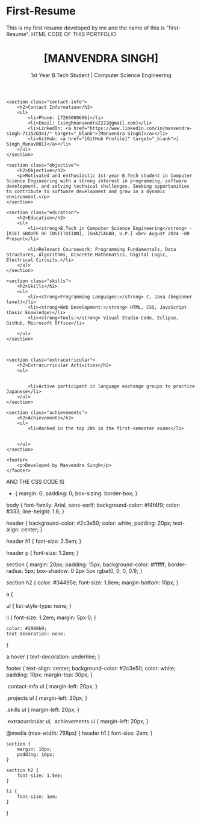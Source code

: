 # First-Resume
This is my first resume developed by me and the name of this is "first-Resume".
HTML CODE OF THIS PORTFOLIO
<!DOCTYPE html>
<html lang="en">
<head>
    <meta charset="UTF-8">
    <meta name="viewport" content="width=device-width, initial-scale=1.0">
    <title>Resume - 1st Year B.Tech CSE Student</title>
    <link rel="stylesheet" href="styles.css">
</head>
<body>
    <header>
        <h1>[MANVENDRA SINGH]</h1>
        <p>1st Year B.Tech Student | Computer Science Engineering</p>
    </header>

    <section class="contact-info">
        <h2>Contact Information</h2>
        <ul>
            <li>Phone: [7266008606]</li>
            <li>Email: [singhmanvendra2222@gmail.com]</li>
            <li>LinkedIn: <a href="https://www.linkedin.com/in/manvendra-singh-711520341/" target="_blank">[Manvendra Singh]</a></li>
            <li>GitHub: <a href="[GitHub Profile]" target="_blank">[ Singh_Manav001]</a></li>
        </ul>
    </section>

    <section class="objective">
        <h2>Objective</h2>
        <p>Motivated and enthusiastic 1st-year B.Tech student in Computer Science Engineering with a strong interest in programming, software development, and solving technical challenges. Seeking opportunities to contribute to software development and grow in a dynamic environment.</p>
    </section>

    <section class="education">
        <h2>Education</h2>
        <ul>
            <li><strong>B.Tech in Computer Science Engineering</strong> - [KIET GROUPE OF INSTITUTION], [GHAZIABAD, U.P.] <br> August 2024 –80 Present</li>
           
            <li>Relevant Coursework: Programming Fundamentals, Data Structures, Algorithms, Discrete Mathematics, Digital Logic, Electrical Circuits.</li>
        </ul>
    </section>

    <section class="skills">
        <h2>Skills</h2>
        <ul>
            <li><strong>Programming Languages:</strong> C, Java (beginner level)</li>
            <li><strong>Web Development:</strong> HTML, CSS, JavaScript (basic knowledge)</li>
            <li><strong>Tools:</strong> Visual Studio Code, Eclipse, GitHub, Microsoft Office</li>
             
        </ul>
    </section>

    

    <section class="extracurricular">
        <h2>Extracurricular Activities</h2>
        <ul>
          
         
            <li>Active participant in language exchange groups to practice Japanese</li>
        </ul>
    </section>

    <section class="achievements">
        <h2>Achievements</h2>
        <ul>
            <li>Ranked in the top 20% in the first-semester exams</li>
             
            
        </ul>
    </section>

    <footer>
        <p>Developed by Manvendra Singh</p>
    </footer>

</body>
</html>

AND THE CSS CODE IS
* {
    margin: 0;
    padding: 0;
    box-sizing: border-box;
}

 
body {
    font-family: Arial, sans-serif;
    background-color: #f4f4f9;
    color: #333;
    line-height: 1.6;
}

 
header {
    background-color: #2c3e50;
    color: white;
    padding: 20px;
    text-align: center;
}

header h1 {
    font-size: 2.5em;
}

header p {
    font-size: 1.2em;
}

 
section {
    margin: 20px;
    padding: 15px;
    background-color: #ffffff;
    border-radius: 5px;
    box-shadow: 0 2px 5px rgba(0, 0, 0, 0.1);
}

 
section h2 {
    color: #34495e;
    font-size: 1.8em;
    margin-bottom: 10px;
}
 
a {
 
ul {
    list-style-type: none;
}

li {
    font-size: 1.2em;
    margin: 5px 0;
}


    color: #2980b9;
    text-decoration: none;
}

a:hover {
    text-decoration: underline;
}

 
footer {
    text-align: center;
    background-color: #2c3e50;
    color: white;
    padding: 10px;
    margin-top: 30px;
}

 
.contact-info ul {
    margin-left: 20px;
}

 
.projects ul {
    margin-left: 20px;
}

 
.skills ul {
    margin-left: 20px;
}

 
.extracurricular ul, .achievements ul {
    margin-left: 20px;
}
 
@media (max-width: 768px) {
    header h1 {
        font-size: 2em;
    }

    section {
        margin: 10px;
        padding: 10px;
    }

    section h2 {
        font-size: 1.5em;
    }

    li {
        font-size: 1em;
    }
}
